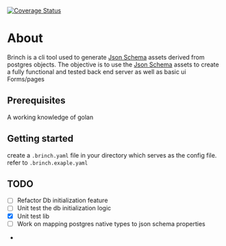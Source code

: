 [![Coverage Status](https://coveralls.io/repos/github/babbageLabs/brinch/badge.png?branch=master)](https://coveralls.io/github/babbageLabs/brinch?branch=master&kill_cache=1)

# About

Brinch is a cli tool used to generate [Json Schema](https://json-schema.org/specification.html) assets derived from postgres objects. The
objective is to use the [Json Schema](https://json-schema.org/specification.html) assets to create
a fully functional and tested back end server as well as basic ui Forms/pages

## Prerequisites

A working knowledge of golan

## Getting started

create a ```.brinch.yaml``` file in your directory which serves as the config file.
refer to ```.brinch.exaple.yaml```

## TODO

- [ ] Refactor Db initialization feature
- [ ] Unit test the db initialization logic
- [x] Unit test lib
- [ ] Work on mapping postgres native types to json schema properties
- 